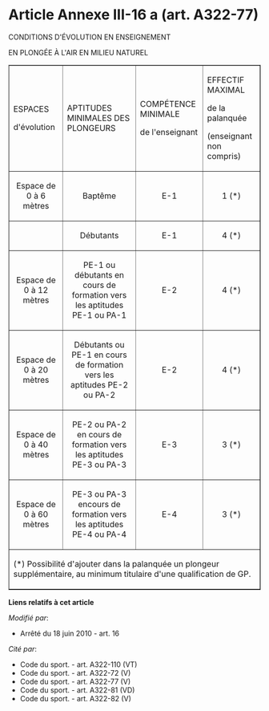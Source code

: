# Article Annexe III-16 a (art. A322-77)

CONDITIONS D'ÉVOLUTION EN ENSEIGNEMENT

EN PLONGÉE À L'AIR EN MILIEU NATUREL

<table width="680" align="center" border="1">
  <tbody>
    <tr>
      <td>

ESPACES

d'évolution

</td>
      <td>

APTITUDES MINIMALES DES PLONGEURS

</td>
      <td>

COMPÉTENCE MINIMALE

de l'enseignant

</td>
      <td>

EFFECTIF MAXIMAL

de la palanquée

(enseignant non compris)

</td>
    </tr>
    <tr>
      <td align="center">

Espace de 0 à 6 mètres

</td>
      <td align="center">

Baptême

</td>
      <td align="center">

E-1

</td>
      <td align="center">

1 (*)

</td>
    </tr>
    <tr>
      <td align="center">

</td>
      <td align="center">

Débutants

</td>
      <td align="center">

E-1

</td>
      <td align="center">

4 (*)

</td>
    </tr>
    <tr>
      <td align="center">

Espace de 0 à 12 mètres 

</td>
      <td align="center">

PE-1 ou débutants en cours de formation vers les aptitudes PE-1 ou PA-1

</td>
      <td align="center">

E-2

</td>
      <td align="center">

4 (*)

</td>
    </tr>
    <tr>
      <td align="center">

Espace de 0 à 20 mètres

</td>
      <td align="center">

Débutants ou PE-1 en cours de formation vers les aptitudes PE-2 ou PA-2

</td>
      <td align="center">

E-2

</td>
      <td align="center">

4 (*)

</td>
    </tr>
    <tr>
      <td align="center">

Espace de 0 à 40 mètres

</td>
      <td align="center">

PE-2 ou PA-2 en cours de formation vers les aptitudes PE-3 ou PA-3 

</td>
      <td align="center">

E-3

</td>
      <td align="center">

3 (*)

</td>
    </tr>
    <tr>
      <td align="center">

Espace de 0 à 60 mètres

</td>
      <td align="center">

PE-3 ou PA-3 encours de formation vers les aptitudes PE-4 ou PA-4

</td>
      <td align="center">

E-4

</td>
      <td align="center">

3 (*) 

</td>
    </tr>
    <tr>
      <td colspan="4">

(*) Possibilité d'ajouter dans la palanquée un plongeur supplémentaire, au minimum titulaire d'une qualification de GP.

</td>
    </tr>
  </tbody>
</table>

**Liens relatifs à cet article**

_Modifié par_:

  - Arrêté du 18 juin 2010 - art. 16

_Cité par_:

  - Code du sport. - art. A322-110 (VT)
  - Code du sport. - art. A322-72 (V)
  - Code du sport. - art. A322-77 (V)
  - Code du sport. - art. A322-81 (VD)
  - Code du sport. - art. A322-82 (V)

